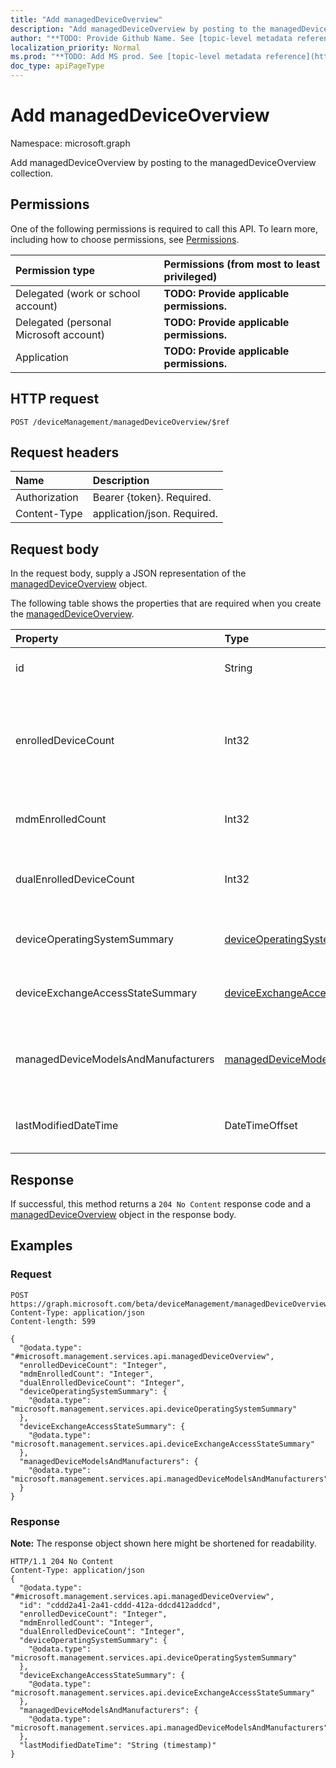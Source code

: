 ```yaml
---
title: "Add managedDeviceOverview"
description: "Add managedDeviceOverview by posting to the managedDeviceOverview collection."
author: "**TODO: Provide Github Name. See [topic-level metadata reference](https://msgo.azurewebsites.net/add/document/guidelines/metadata.html#topic-level-metadata)**"
localization_priority: Normal
ms.prod: "**TODO: Add MS prod. See [topic-level metadata reference](https://msgo.azurewebsites.net/add/document/guidelines/metadata.html#topic-level-metadata)**"
doc_type: apiPageType
---
```


# Add managedDeviceOverview

Namespace: microsoft.graph

Add managedDeviceOverview by posting to the managedDeviceOverview collection.

## Permissions
One of the following permissions is required to call this API. To learn more, including how to choose permissions, see [Permissions](/concepts/permissions-reference.md).

|Permission type|Permissions (from most to least privileged)|
|:---|:---|
|Delegated (work or school account)|**TODO: Provide applicable permissions.**|
|Delegated (personal Microsoft account)|**TODO: Provide applicable permissions.**|
|Application|**TODO: Provide applicable permissions.**|

## HTTP request

<!-- {
  "blockType": "ignored"
}
-->
``` http
POST /deviceManagement/managedDeviceOverview/$ref
```

## Request headers
|Name|Description|
|:---|:---|
|Authorization|Bearer {token}. Required.|
|Content-Type|application/json. Required.|

## Request body
In the request body, supply a JSON representation of the [managedDeviceOverview](../resources/manageddeviceoverview.md) object.

The following table shows the properties that are required when you create the [managedDeviceOverview](../resources/manageddeviceoverview.md).

|Property|Type|Description|
|:---|:---|:---|
|id|String|Unique Identifier for the summary|
|enrolledDeviceCount|Int32|Total enrolled device count. Does not include PC devices managed via Intune PC Agent|
|mdmEnrolledCount|Int32|The number of devices enrolled in MDM|
|dualEnrolledDeviceCount|Int32|The number of devices enrolled in both MDM and EAS|
|deviceOperatingSystemSummary|[deviceOperatingSystemSummary](../resources/deviceoperatingsystemsummary.md)|Device operating system summary.|
|deviceExchangeAccessStateSummary|[deviceExchangeAccessStateSummary](../resources/deviceexchangeaccessstatesummary.md)|Distribution of Exchange Access State in Intune|
|managedDeviceModelsAndManufacturers|[managedDeviceModelsAndManufacturers](../resources/manageddevicemodelsandmanufacturers.md)|Models and Manufactures meatadata for managed devices in the account|
|lastModifiedDateTime|DateTimeOffset|Last modified date time of device overview|



## Response

If successful, this method returns a `204 No Content` response code and a [managedDeviceOverview](../resources/manageddeviceoverview.md) object in the response body.

## Examples

### Request
<!-- {
  "blockType": "request",
  "name": "create_manageddeviceoverview_from_"
}
-->
``` http
POST https://graph.microsoft.com/beta/deviceManagement/managedDeviceOverview/$ref
Content-Type: application/json
Content-length: 599

{
  "@odata.type": "#microsoft.management.services.api.managedDeviceOverview",
  "enrolledDeviceCount": "Integer",
  "mdmEnrolledCount": "Integer",
  "dualEnrolledDeviceCount": "Integer",
  "deviceOperatingSystemSummary": {
    "@odata.type": "microsoft.management.services.api.deviceOperatingSystemSummary"
  },
  "deviceExchangeAccessStateSummary": {
    "@odata.type": "microsoft.management.services.api.deviceExchangeAccessStateSummary"
  },
  "managedDeviceModelsAndManufacturers": {
    "@odata.type": "microsoft.management.services.api.managedDeviceModelsAndManufacturers"
  }
}
```

### Response
**Note:** The response object shown here might be shortened for readability.
<!-- {
  "blockType": "response",
  "truncated": true,
  "@odata.type": "microsoft.management.services.api.manageddeviceoverview"
}
-->
``` http
HTTP/1.1 204 No Content
Content-Type: application/json
{
  "@odata.type": "#microsoft.management.services.api.managedDeviceOverview",
  "id": "cddd2a41-2a41-cddd-412a-ddcd412addcd",
  "enrolledDeviceCount": "Integer",
  "mdmEnrolledCount": "Integer",
  "dualEnrolledDeviceCount": "Integer",
  "deviceOperatingSystemSummary": {
    "@odata.type": "microsoft.management.services.api.deviceOperatingSystemSummary"
  },
  "deviceExchangeAccessStateSummary": {
    "@odata.type": "microsoft.management.services.api.deviceExchangeAccessStateSummary"
  },
  "managedDeviceModelsAndManufacturers": {
    "@odata.type": "microsoft.management.services.api.managedDeviceModelsAndManufacturers"
  },
  "lastModifiedDateTime": "String (timestamp)"
}
```

